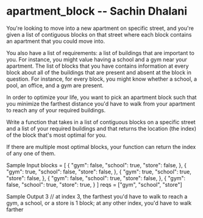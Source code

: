 # apartment_block -- Sachin Dhalani

You're looking to move into a new apartment on specific street, and you're given a list of contiguous blocks on that street where
each block contains an apartment that you could move into.

You also have a list of requirements: a list of buildings that are important to you. For instance, you might value having a school and
a gym near your apartment. The list of blocks that you have contains information at every block about all of the buildings that are
present and absent at the block in question. For instance, for every block, you might know whether a school, a pool, an office, and a
gym are present.

In order to optimize your life, you want to pick an apartment block such that you minimize the farthest distance you'd have to walk
from your apartment to reach any of your required buildings.

Write a function that takes in a list of contiguous blocks on a specific street and a list of your required buildings and that returns
the location (the index) of the block that's most optimal for you.

If there are multiple most optimal blocks, your function can return the index of any one of them.

Sample Input
blocks = [
{
    "gym": false,
    "school": true,
    "store": false,
},
{
    "gym": true,
    "school": false,
    "store": false,
},
{
    "gym": true,
    "school": true,
    "store": false,
},
{
    "gym": false,
    "school": true,
    "store": false,
},
{
"gym": false,
"school": true,
"store": true,
}
]
reqs = ["gym", "school", "store"]

Sample Output
3 // at index 3, the farthest you'd have to walk to reach a gym, a school, or a store is 1 block; at any other index, you'd have to walk farther
